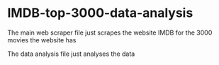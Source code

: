 # IMDB-top-3000-data-analysis
 
<p> The main web scraper file just scrapes the website IMDB for the 3000 movies the website has</p>
<p> The data analysis file just analyses the data</p>
